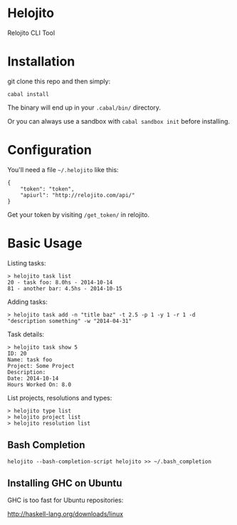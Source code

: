 Helojito
========
Relojito CLI Tool

# Installation
git clone this repo and then simply:

```
cabal install
```

The binary will end up in your `.cabal/bin/` directory.

Or you can always use a sandbox with `cabal sandbox init` before installing.

# Configuration
You'll need a file `~/.helojito` like this:

```
{
    "token": "token",
    "apiurl": "http://relojito.com/api/"
}
```

Get your token by visiting `/get_token/` in relojito.

# Basic Usage
Listing tasks:

```
> helojito task list
20 - task foo: 8.0hs - 2014-10-14
81 - another bar: 4.5hs - 2014-10-15
```

Adding tasks:

```
> helojito task add -n "title baz" -t 2.5 -p 1 -y 1 -r 1 -d "description something" -w "2014-04-31"
```

Task details:

```
> helojito task show 5
ID: 20
Name: task foo
Project: Some Project
Description:
Date: 2014-10-14
Hours Worked On: 8.0
```

List projects, resolutions and types:

```
> helojito type list
> helojito project list
> helojito resolution list
```

## Bash Completion
`helojito --bash-completion-script helojito >> ~/.bash_completion`

## Installing GHC on Ubuntu
GHC is too fast for Ubuntu repositories:

http://haskell-lang.org/downloads/linux
